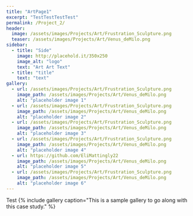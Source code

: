 ```yaml
---
title: "ArtPage1"
excerpt: "TestTestTestTest"
permalink: /Project_2/
header:
  image: /assets/images/Projects/Art/Frustration_Sculpture.png
  teaser: /assets/images/Projects/Art/Venus_deMilo.png
sidebar:
  - title: "Side"
    image: http://placehold.it/350x250
    image_alt: "logo"
    text: "Art Art Text"
  - title: "title"
    text: "text"
gallery:
  - url: /assets/images/Projects/Art/Frustration_Sculpture.png
    image_path: /assets/images/Projects/Art/Venus_deMilo.png
    alt: "placeholder image 1"
  - url: /assets/images/Projects/Art/Frustration_Sculpture.png
    image_path: /assets/images/Projects/Art/Venus_deMilo.png
    alt: "placeholder image 2"
  - url: /assets/images/Projects/Art/Frustration_Sculpture.png
    image_path: /assets/images/Projects/Art/Venus_deMilo.png
    alt: "placeholder image 3"
  - url: /assets/images/Projects/Art/Frustration_Sculpture.png
    image_path: /assets/images/Projects/Art/Venus_deMilo.png
    alt: "placeholder image 4"
  - url: https://github.com/EliMattingly22
    image_path: /assets/images/Projects/Art/Venus_deMilo.png
    alt: "placeholder image 5"
  - url: /assets/images/Projects/Art/Frustration_Sculpture.png
    image_path: /assets/images/Projects/Art/Venus_deMilo.png
    alt: "placeholder image 6"
---
```



Test
{% include gallery caption="This is a sample gallery to go along with this case study." %}
